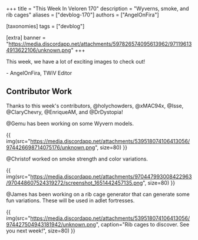 +++
title = "This Week In Veloren 170"
description = "Wyverns, smoke, and rib cages"
aliases = ["devblog-170"]
authors = ["AngelOnFira"]

[taxonomies]
tags = ["devblog"]

[extra]
banner = "https://media.discordapp.net/attachments/597826574095613962/971196134913622106/unknown.png"
+++

This week, we have a lot of exciting images to check out!

\- AngelOnFira, TWiV Editor

## Contributor Work

Thanks to this week's contributors, @holychowders, @xMAC94x, @Isse,
@ClaryChevry, @EnriqueAM, and @DrDystopia!

@Gemu has been working on some Wyvern models.

{{
  img(src="https://media.discordapp.net/attachments/539518074106413056/974426698714075176/unknown.png",
  size=80) }}

@Christof worked on smoke strength and color variations.

{{
  img(src="https://media.discordapp.net/attachments/970447993008422963/970448607524319272/screenshot_1651442457135.png",
  size=80) }}

@James has been working on a rib cage generator that can generate some fun
variations. These will be used in adlet fortresses.

{{
  img(src="https://media.discordapp.net/attachments/539518074106413056/974427504943181942/unknown.png",
  caption="Rib cages to discover. See you next week!",
  size=80)
}}
